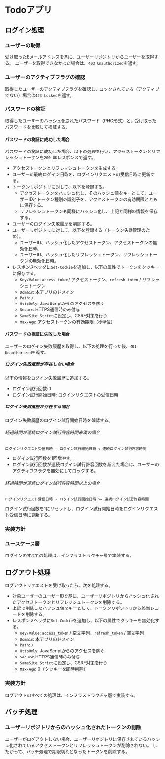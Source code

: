 # Todoアプリ

## ログイン処理

### ユーザーの取得

受け取ったEメールアドレスを基に、ユーザーリポジトリからユーザーを取得する。
ユーザーを取得できなかった場合は、`403 Unauthorized`を返す。

### ユーザーのアクティブフラグの確認

取得したユーザーのアクティブフラグを確認し、ロックされている（アクティブでない）場合は`423 Locked`を返す。

### パスワードの検証

取得したユーザーのハッシュ化されたパスワード（PHC形式）と、受け取ったパスワードを比較して検証する。

#### パスワードの検証に成功した場合

パスワードの検証に成功した場合、以下の処理を行い、アクセストークンとリフレッシュトークンを`200 OK`レスポンスで返す。

- アクセストークンとリフレッシュトークンを生成する。
- ユーザーの最終ログイン日時を、ログインリクエストの受信日時に更新する。
- トークンリポジトリに対して、以下を登録する。
  - アクセストークンをハッシュ化し、そのハッシュ値をキーとして、ユーザーIDとトークン種別の識別子を、アクセストークンの有効期限とともに保存する。
  - リフレッシュトークンも同様にハッシュ化し、上記と同様の情報を保存する。
- ユーザーのログイン失敗履歴を削除する。
- ユーザーリポジトリに対して、以下を登録する（トークン失効管理のため）。
  - ユーザーID、ハッシュ化したアクセストークン、アクセストークンの無効化日時。
  - ユーザーID、ハッシュ化したリフレッシュトークン、リフレッシュトークンの無効化日時。
- レスポンスヘッダに`Set-Cookie`を追加し、以下の属性でトークンをクッキーに保存する。
  - `Key/Value`: `access_token`/ アクセストークン、`refresh_token` / リフレッシュトークン
  - `Domain`: 本アプリのドメイン
  - `Path`: `/`
  - `HttpOnly`: JavaScriptからのアクセスを防ぐ
  - `Secure`: HTTPS通信時のみ付与
  - `SameSite`: `Strict`に設定し、CSRF対策を行う
  - `Max-Age`: アクセストークンの有効期限（秒単位）

#### パスワードの検証に失敗した場合

ユーザーのログイン失敗履歴を取得し、以下の処理を行った後、`401 Unauthorized`を返す。

##### ログイン失敗履歴が存在しない場合

以下の情報をログイン失敗履歴に追加する。

- ログイン試行回数: 1
- ログイン試行開始日時: ログインリクエストの受信日時

##### ログイン失敗履歴が存在する場合

ログイン失敗履歴のログイン試行開始日時を確認する。

###### 経過時間が連続ログイン試行許容時間未満の場合

```text
ログインリクエスト受信日時 - ログイン試行開始日時 < 連続ログイン試行許容時間
```

- ログイン試行回数を1回増やす。
- ログイン試行回数が連続ログイン試行許容回数を超えた場合は、ユーザーのアクティブフラグを無効にしてロックする。

###### 経過時間が連続ログイン試行許容時間以上の場合

```text
ログインリクエスト受信日時 - ログイン試行開始日時 >= 連続ログイン試行許容時間
```

ログイン試行回数を1にリセットし、ログイン試行開始日時をログインリクエスト受信日時に更新する。

### 実装方針

### ユースケース層

ログインのすべての処理は、インフラストラクチャ層で実装する。

## ログアウト処理

ログアウトリクエストを受け取ったら、次を処理する。

- 対象ユーザーのユーザーIDを基に、ユーザーリポジトリからハッシュ化されたアクセストークンとリフレッシュトークンを削除する。
- 上記で削除したハッシュ値をキーとして、トークンリポジトリから該当レコードを削除する。
- レスポンスヘッダに`Set-Cookie`を追加し、以下の属性でクッキーを無効化する。
  - `Key/Value`: `access_token` / 空文字列、`refresh_token` / 空文字列
  - `Domain`: 本アプリのドメイン
  - `Path`: `/`
  - `HttpOnly`: JavaScriptからのアクセスを防ぐ
  - `Secure`: HTTPS通信時のみ付与
  - `SameSite`: `Strict`に設定し、CSRF対策を行う
  - `Max-Age`: 0（クッキーを即時削除）

### 実装方針

ログアウトのすべての処理は、インフラストラクチャ層で実装する。

## バッチ処理

### ユーザーリポジトリからのハッシュ化されたトークンの削除

ユーザーがログアウトしない場合、ユーザーリポジトリに保存されているハッシュ化されているアクセストークンとリフレッシュトークンが削除されない。
したがって、バッチ処理で期限切れとなったトークンを削除する。
